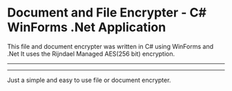 ﻿Document and File Encrypter - C# WinForms .Net Application
=====================================================

This file and document encrypter was written in C# using WinForms and .Net
It uses the Rijndael Managed AES(256 bit) encryption.

----------




----------


Just a simple and easy to use file or document encrypter.
